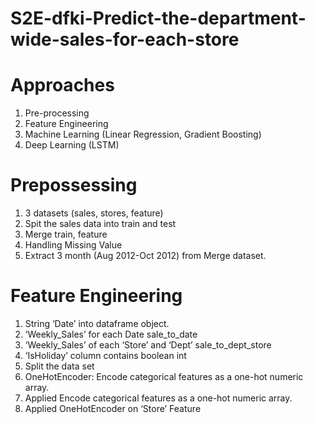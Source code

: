 # S2E-dfki-Predict-the-department-wide-sales-for-each-store

# Approaches
1. Pre-processing
2. Feature Engineering
3. Machine Learning (Linear Regression, Gradient Boosting)
4. Deep Learning (LSTM)

# Prepossessing
1. 3 datasets (sales, stores, feature)
2. Spit the sales data into train and test
3. Merge train, feature
4. Handling Missing Value 
5. Extract 3 month (Aug 2012-Oct 2012) from Merge dataset.

# Feature Engineering
1. String ‘Date’ into dataframe object.
2. ‘Weekly_Sales’ for each Date         sale_to_date
3. ‘Weekly_Sales’ of each ‘Store’ and ‘Dept’          sale_to_dept_store
4. ‘IsHoliday’ column contains boolean          int
5. Split the data set
6. OneHotEncoder: Encode categorical features as a one-hot numeric array.
7. Applied Encode categorical features as a one-hot numeric array.
8. Applied OneHotEncoder on ‘Store’ Feature



